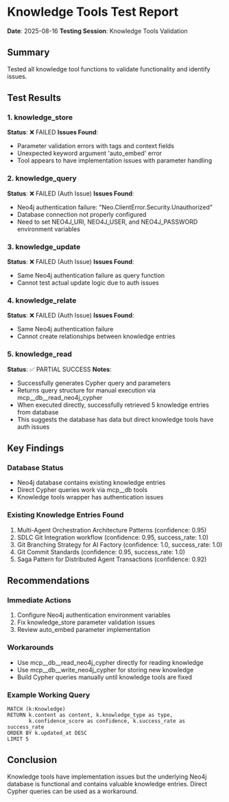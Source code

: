 # Knowledge Tools Test Report

**Date**: 2025-08-16
**Testing Session**: Knowledge Tools Validation

## Summary
Tested all knowledge tool functions to validate functionality and identify issues.

## Test Results

### 1. knowledge_store
**Status**: ❌ FAILED
**Issues Found**:
- Parameter validation errors with tags and context fields
- Unexpected keyword argument 'auto_embed' error
- Tool appears to have implementation issues with parameter handling

### 2. knowledge_query
**Status**: ❌ FAILED (Auth Issue)
**Issues Found**:
- Neo4j authentication failure: "Neo.ClientError.Security.Unauthorized"
- Database connection not properly configured
- Need to set NEO4J_URI, NEO4J_USER, and NEO4J_PASSWORD environment variables

### 3. knowledge_update
**Status**: ❌ FAILED (Auth Issue)
**Issues Found**:
- Same Neo4j authentication failure as query function
- Cannot test actual update logic due to auth issues

### 4. knowledge_relate
**Status**: ❌ FAILED (Auth Issue)
**Issues Found**:
- Same Neo4j authentication failure
- Cannot create relationships between knowledge entries

### 5. knowledge_read
**Status**: ✅ PARTIAL SUCCESS
**Notes**:
- Successfully generates Cypher query and parameters
- Returns query structure for manual execution via mcp__db__read_neo4j_cypher
- When executed directly, successfully retrieved 5 knowledge entries from database
- This suggests the database has data but direct knowledge tools have auth issues

## Key Findings

### Database Status
- Neo4j database contains existing knowledge entries
- Direct Cypher queries work via mcp__db tools
- Knowledge tools wrapper has authentication issues

### Existing Knowledge Entries Found
1. Multi-Agent Orchestration Architecture Patterns (confidence: 0.95)
2. SDLC Git Integration workflow (confidence: 0.95, success_rate: 1.0)
3. Git Branching Strategy for AI Factory (confidence: 1.0, success_rate: 1.0)
4. Git Commit Standards (confidence: 0.95, success_rate: 1.0)
5. Saga Pattern for Distributed Agent Transactions (confidence: 0.92)

## Recommendations

### Immediate Actions
1. Configure Neo4j authentication environment variables
2. Fix knowledge_store parameter validation issues
3. Review auto_embed parameter implementation

### Workarounds
- Use mcp__db__read_neo4j_cypher directly for reading knowledge
- Use mcp__db__write_neo4j_cypher for storing new knowledge
- Build Cypher queries manually until knowledge tools are fixed

### Example Working Query
```cypher
MATCH (k:Knowledge)
RETURN k.content as content, k.knowledge_type as type,
       k.confidence_score as confidence, k.success_rate as success_rate
ORDER BY k.updated_at DESC
LIMIT 5
```

## Conclusion
Knowledge tools have implementation issues but the underlying Neo4j database is functional and contains valuable knowledge entries. Direct Cypher queries can be used as a workaround.

